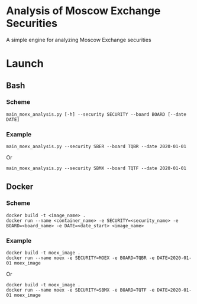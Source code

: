 # Analysis of Moscow Exchange Securities

A simple engine for analyzing Moscow Exchange securities

# Launch
## Bash
### Scheme
```shell script
main_moex_analysis.py [-h] --security SECURITY --board BOARD [--date DATE]
```
### Example
```shell script
main_moex_analysis.py --security SBER --board TQBR --date 2020-01-01
```
Or
```shell script
main_moex_analysis.py --security SBMX --board TQTF --date 2020-01-01
```

## Docker
### Scheme
```shell script
docker build -t <image_name> .
docker run --name <container_name> -e SECURITY=<security_name> -e BOARD=<board_name> -e DATE=<date_start> <image_name>
```

### Example
```shell script
docker build -t moex_image .
docker run --name moex -e SECURITY=MOEX -e BOARD=TQBR -e DATE=2020-01-01 moex_image
```
Or
```shell script
docker build -t moex_image .
docker run --name moex -e SECURITY=SBMX -e BOARD=TQTF -e DATE=2020-01-01 moex_image
```



